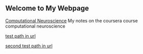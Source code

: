 ## Welcome to My Webpage

[Computational Neuroscience](https://sophiechenyang.github.io/neuroscience/) 
My notes on the coursera course computational neuroscience 

[test path in url](/neuroscience)


[second test path in url](/neuroscience.md)
